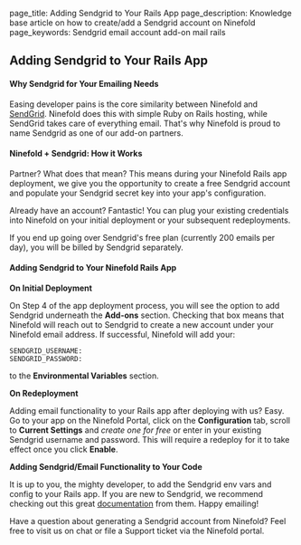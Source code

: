 page_title: Adding Sendgrid to Your Rails App
page_description: Knowledge base article on how to create/add a Sendgrid account on Ninefold
page_keywords: Sendgrid email account add-on mail rails

## Adding Sendgrid to Your Rails App

#### Why Sendgrid for Your Emailing Needs

Easing developer pains is the core similarity between Ninefold and [SendGrid](www.sendgrid.com). Ninefold does this with simple Ruby on Rails hosting, while SendGrid takes care of everything email. That's why Ninefold is proud to name Sendgrid as one of our add-on partners. 

#### Ninefold + Sendgrid: How it Works

Partner? What does that mean? This means during your Ninefold Rails app deployment, we give you the opportunity to create a free Sendgrid account and populate your Sendgrid secret key into your app's configuration. 

Already have an account? Fantastic! You can plug your existing credentials into Ninefold on your initial deployment or your subsequent redeployments.  

If you end up going over Sendgrid's free plan (currently 200 emails per day), you will be billed by Sendgrid separately. 

#### Adding Sendgrid to Your Ninefold Rails App

__On Initial Deployment__

On Step 4 of the app deployment process, you will see the option to add Sendgrid underneath the __Add-ons__ section. Checking that box means that Ninefold will reach out to Sendgrid to create a new account under your Ninefold email address. If successful, Ninefold will add your:

	SENDGRID_USERNAME:
	SENDGRID_PASSWORD:
	
to the __Environmental Variables__ section. 

__On Redeployment__

Adding email functionality to your Rails app after deploying with us? Easy. Go to your app on the Ninefold Portal, click on the __Configuration__ tab, scroll to __Current Settings__ and _create one for free_ or enter in your existing Sendgrid username and password. This will require a redeploy for it to take effect once you click __Enable__. 

__Adding Sendgrid/Email Functionality to Your Code__

It is up to you, the mighty developer, to add the Sendgrid env vars and config to your Rails app. If you are new to Sendgrid, we recommend checking out this great [documentation](https://sendgrid.com/docs/Integrate/Frameworks/rubyonrails.html) from them. Happy emailing!

Have a question about generating a Sendgrid account from Ninefold? Feel free to visit us on chat or file a Support ticket via the Ninefold portal. 

